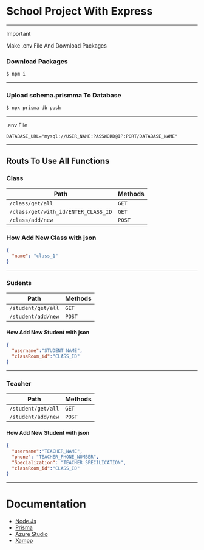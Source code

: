 # School Project With Express

<hr>

> [!IMPORTANT]  
> Make .env File And Download Packages
<h3>Download Packages</h3>

```cmd
$ npm i
```

<hr>

<h3>Upload schema.prismma To Database</h3>

```cmd
$ npx prisma db push
```

<hr>

.env File
```env
DATABASE_URL="mysql://USER_NAME:PASSWORD@IP:PORT/DATABASE_NAME"
```

<hr>

<h2>Routs To Use All Functions</h2>

<h3>Class</h3>

| Path                                | Methods |
| ----------------------------------- | ------- |
| `/class/get/all`                    | `GET`   |
| `/class/get/with_id/ENTER_CLASS_ID` | `GET`   |
| `/class/add/new`                    | `POST`  |

<h3>How Add New Class with json</h3>

```json
{
  "name": "class_1"
}
```

<hr>

<h3>Sudents</h3>

| Path | Methods |
| ---- | ------- |
|`/student/get/all`| `GET`    |
|`/student/add/new`| `POST`    |

<h4>How Add New Student with json</h4>

```json
{
  "username":"STUDENT_NAME",
  "classRoom_id":"CLASS_ID"
}
```

<hr>

<h3>Teacher</h3>

| Path | Methods |
| ---- | ------- |
|`/student/get/all`| `GET`    |
|`/student/add/new`| `POST`    |

<h4>How Add New Student with json</h4>

```json
{
  "username":"TEACHER_NAME",
  "phone": "TEACHER_PHONE_NUMBER",
  "Specialization": "TEACHER_SPECILICATION",  
  "classRoom_id":"CLASS_ID"
}
```



<hr>

# Documentation

- [Node.Js](nodejs.org)
- [Prisma](https://www.prisma.io/)
- [Azure Studio](https://learn.microsoft.com/en-us/azure-data-studio/download-azure-data-studio?view=sql-server-ver16&tabs=win-install%2Cwin-user-install%2Credhat-install%2Cwindows-uninstall%2Credhat-uninstall)
- [Xampp](https://www.apachefriends.org/download.html)
